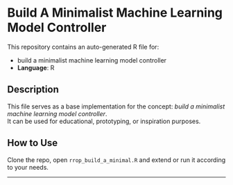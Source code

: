 # Build A Minimalist Machine Learning Model Controller

This repository contains an auto-generated R file for:

- build a minimalist machine learning model controller
- **Language**: R

## Description

This file serves as a base implementation for the concept: *build a minimalist machine learning model controller*.  
It can be used for educational, prototyping, or inspiration purposes.

## How to Use

Clone the repo, open `rrop_build_a_minimal.R` and extend or run it according to your needs.

---


